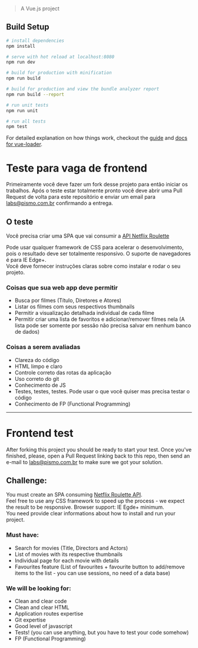 > A Vue.js project

## Build Setup

``` bash
# install dependencies
npm install

# serve with hot reload at localhost:8080
npm run dev

# build for production with minification
npm run build

# build for production and view the bundle analyzer report
npm run build --report

# run unit tests
npm run unit

# run all tests
npm test
```

For detailed explanation on how things work, checkout the [guide](http://vuejs-templates.github.io/webpack/) and [docs for vue-loader](http://vuejs.github.io/vue-loader).


# Teste para vaga de frontend 

Primeiramente você deve fazer um fork desse projeto para então iniciar os trabalhos. Após o teste estar totalmente pronto você deve abrir uma Pull Request de volta para este repositório e enviar um email para [labs@pismo.com.br](mailto:labs@pismo.com.br) confirmando a entrega.

## O teste

Você precisa criar uma SPA que vai consumir a [API Netflix Roulette](http://netflixroulette.net/api/)

Pode usar qualquer framework de CSS para acelerar o desenvolvimento, pois o resultado deve ser totalmente responsivo. O suporte de navegadores é para IE Edge+.  
Você deve fornecer instruções claras sobre como instalar e rodar o seu projeto.  

### Coisas que sua web app deve permitir
- Busca por filmes (Título, Diretores e Atores)
- Listar os filmes com seus respectivos thumbnails
- Permitir a visualização detalhada individual de cada filme
- Permitir criar uma lista de favoritos e adicionar/remover filmes nela (A lista pode ser somente por sessão não precisa salvar em nenhum banco de dados)

### Coisas a serem avaliadas
- Clareza do código
- HTML limpo e claro
- Controle correto das rotas da aplicação
- Uso correto do git
- Conhecimento de JS
- Testes, testes, testes. Pode usar o que você quiser mas precisa testar o código
- Conhecimento de FP (Functional Programming)

---
# Frontend test
After forking this project you should be ready to start your test. Once you've finished, please, open a Pull Request linking back to this repo, then send an e-mail to [labs@pismo.com.br](mailto:labs@pismo.com.br) to make sure we got your solution.

## Challenge:
You must create an SPA consuming [Netflix Roulette API](http://netflixroulette.net/api/).  
Feel free to use any CSS framework to speed up the process - we expect the result to be responsive. Browser support: IE Egde+ minimum.  
You need provide clear informations about how to install and run your project.

### Must have:
- Search for movies (Title, Directors and Actors)
- List of movies with its respective thumbnails
- Individual page for each movie with details
- Favourites feature (List of favourites + favourite button to add/remove items to the list - you can use sessions, no need of a data base)

### We will be looking for:
- Clean and clear code
- Clean and clear HTML
- Application routes expertise 
- Git expertise
- Good level of javascript
- Tests! (you can use anything, but you have to test your code somehow)
- FP (Functional Programming)
